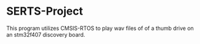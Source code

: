 # SERTS-Project
This program utilizes CMSIS-RTOS to play wav files of of a thumb drive on an stm32f407 discovery board.
